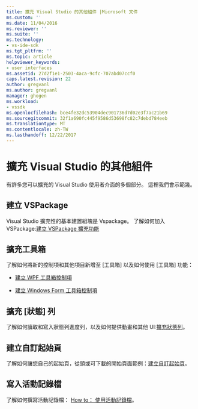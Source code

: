 ```yaml
---
title: 擴充 Visual Studio 的其他組件 |Microsoft 文件
ms.custom: ''
ms.date: 11/04/2016
ms.reviewer: ''
ms.suite: ''
ms.technology:
- vs-ide-sdk
ms.tgt_pltfrm: ''
ms.topic: article
helpviewer_keywords:
- user interfaces
ms.assetid: 27d2f1e1-2503-4aca-9cfc-707abd07ccf0
caps.latest.revision: 22
author: gregvanl
ms.author: gregvanl
manager: ghogen
ms.workload:
- vssdk
ms.openlocfilehash: bce4fe32dc53904dec901736d7d02e3f7ac21b69
ms.sourcegitcommit: 32f1a690fc445f9586d53698fc82c7debd784eeb
ms.translationtype: MT
ms.contentlocale: zh-TW
ms.lasthandoff: 12/22/2017
---
```

# <a name="extending-other-parts-of-visual-studio"></a>擴充 Visual Studio 的其他組件
有許多您可以擴充的 Visual Studio 使用者介面的多個部分。 這裡我們會示範幾。  
  
## <a name="creating-a-vspackage"></a>建立 VSPackage  
 Visual Studio 擴充性的基本建置組塊是 Vspackage。  了解如何加入 VSPackage:[建立 VSPackage 擴充功能](../extensibility/creating-an-extension-with-a-vspackage.md)  
  
## <a name="extending-the-toolbox"></a>擴充工具箱  
 了解如何將新的控制項和其他項目新增至 [工具箱] 以及如何使用 [工具箱] 功能：  
  
-   [建立 WPF 工具箱控制項](../extensibility/creating-a-wpf-toolbox-control.md)  
  
-   [建立 Windows Form 工具箱控制項](../extensibility/creating-a-windows-forms-toolbox-control.md)  
  
## <a name="extending-the-status-bar"></a>擴充 [狀態] 列  
 了解如何讀取和寫入狀態列進度列，以及如何提供動畫和其他 UI:[擴充狀態列](../extensibility/extending-the-status-bar.md)。  
  
## <a name="creating-custom-start-pages"></a>建立自訂起始頁  
 了解如何讓您自己的起始頁，從頭或可下載的開始頁面範例：[建立自訂起始頁](../extensibility/creating-a-custom-start-page.md)。  
  
## <a name="write-to-the-activity-log"></a>寫入活動記錄檔  
 了解如何撰寫活動記錄檔： [How to： 使用活動記錄檔](../extensibility/how-to-use-the-activity-log.md)。